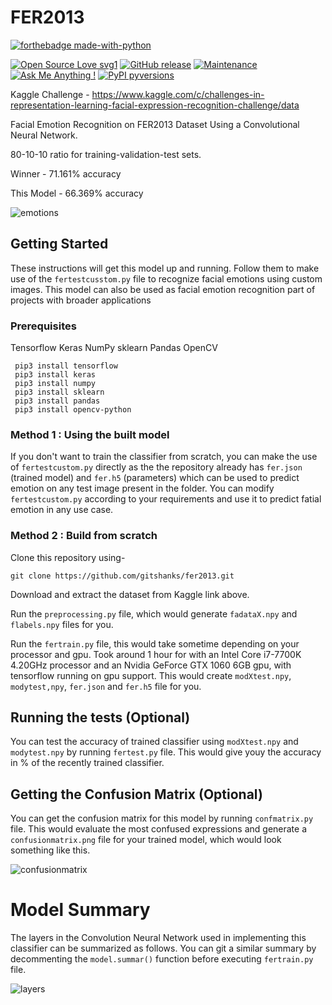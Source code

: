 # FER2013 
[![forthebadge made-with-python](http://ForTheBadge.com/images/badges/made-with-python.svg)](https://www.python.org/)

[![Open Source Love svg1](https://badges.frapsoft.com/os/v1/open-source.svg?v=103)](https://github.com/ellerbrock/open-source-badges/)
[![GitHub release](https://img.shields.io/github/release/Naereen/StrapDown.js.svg)](https://github.com/gitshanks/fer2013/releases)
[![Maintenance](https://img.shields.io/badge/Maintained%3F-yes-green.svg)](http://gitshanks.github.io)
[![Ask Me Anything !](https://img.shields.io/badge/Ask%20me-anything-1abc9c.svg)](http://gitshanks.github.io)
[![PyPI pyversions](https://img.shields.io/pypi/pyversions/ansicolortags.svg)](https://pypi.python.org/pypi/ansicolortags/)


Kaggle Challenge - https://www.kaggle.com/c/challenges-in-representation-learning-facial-expression-recognition-challenge/data

Facial Emotion Recognition on FER2013 Dataset Using a Convolutional Neural Network. 

80-10-10 ratio for training-validation-test sets.

Winner - 71.161% accuracy

This Model -  66.369% accuracy

![emotions](https://user-images.githubusercontent.com/28602282/48102098-ab737b80-e1e6-11e8-8541-517de2be0064.png)

## Getting Started

These instructions will get this model up and running. Follow them to make use of the `fertestcusstom.py` file to recognize facial emotions using custom images. This model can also be used as facial emotion recognition part of projects with broader applications

### Prerequisites
Tensorflow
Keras
NumPy
sklearn
Pandas
OpenCV
```
 pip3 install tensorflow
 pip3 install keras
 pip3 install numpy
 pip3 install sklearn
 pip3 install pandas
 pip3 install opencv-python
```

### Method 1 : Using the built model 

If you don't want to train the classifier from scratch, you can make the use of `fertestcustom.py` directly as the the repository already has `fer.json` (trained model) and `fer.h5` (parameters) which can be used to predict emotion on any test image present in the folder. You can modify `fertestcustom.py` according to your requirements and use it to predict fatial emotion in any use case.

### Method 2 : Build from scratch
Clone this repository using-
```
git clone https://github.com/gitshanks/fer2013.git
```
Download and extract the dataset from Kaggle link above.

Run the `preprocessing.py` file, which would generate `fadataX.npy` and `flabels.npy` files for you.

Run the `fertrain.py` file,  this would take sometime depending on your processor and gpu. Took around 1 hour for with an Intel Core i7-7700K 4.20GHz processor and an Nvidia GeForce GTX 1060 6GB gpu, with tensorflow running on gpu support. This would create `modXtest.npy`, `modytest,npy`, `fer.json` and `fer.h5` file for you.

## Running the tests (Optional)

You can test the accuracy of trained classifier using `modXtest.npy` and `modytest.npy` by running `fertest.py` file. This would give youy the accuracy in % of the recently trained classifier.

## Getting the Confusion Matrix (Optional)

You can get the confusion matrix for this model by running `confmatrix.py` file. This would evaluate the most confused expressions and generate a `confusionmatrix.png` file for your trained model, which would look something like this.

![confusionmatrix](https://user-images.githubusercontent.com/28602282/47956084-d8186080-df64-11e8-9d07-c7eda5cf6697.png)

# Model Summary

The layers in the Convolution Neural Network used in implementing this classifier can be summarized as follows. You can git a similar summary by decommenting the `model.summar()` function before executing `fertrain.py` file.

![layers](https://user-images.githubusercontent.com/28602282/48034278-f5435f80-e11b-11e8-8390-585e34fc18ae.png)
